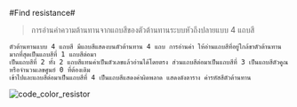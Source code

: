#Find resistance#
> การอ่านค่าความต้านทานจากแถบสีของตัวต้านทานระบบหัวถึงปลายแบบ 4 แถบสี

```
ตัวต้านทานแบบ 4 แถบสี มีแถบสีแสดงบนตัวต้านทาน 4 แถบ การอ่านค่า ให้อ่านแถบสีที่อยู่ใกล้ขาตัวต้านทานมากที่สุดเป็นแถบสีที่ 1 แถบสีต่อมา
เป็นแถบสีที่ 2 ทั้ง 2 แถบสีแทนค่าเป็นตัวเลขแล้วอ่านได้โดยตรง ส่วนแถบสีต่อมาเป็นแถบสีที่ 3 เป็นแถบสีตัวคูณหรือจำนวนเลขศูนย์ 0 ที่ต้องเติม
เข้าไปและแถบสีต่อมาเป็นแถบสีที่ 4 เป็นแถบสีแสดงค่าผิดพลาด แสดงดังตาราง ค่ารหัสสีตัวต้านทาน
```
![code_color_resistor](https://cloud.githubusercontent.com/assets/26199876/23832445/dd30ac4e-0766-11e7-9df8-472d9dec291a.jpg)



